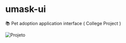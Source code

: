 # umask-ui
📚 Pet adoption application interface ( College Project )


![Projeto](https://github.com/hsjferson/umask-ui/blob/master/src/img/projeto.gif)
